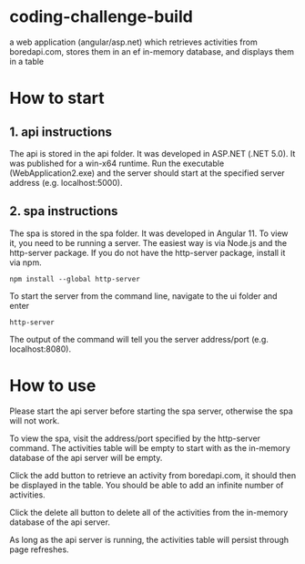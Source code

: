 # coding-challenge-build
a web application (angular/asp.net) which retrieves activities from boredapi.com, stores them in an ef in-memory database, and displays them in a table

# How to start
## 1. api instructions
The api is stored in the api folder. It was developed in ASP.NET (.NET 5.0). It was published for a win-x64 runtime. Run the executable (WebApplication2.exe) and the server should start at the specified server address (e.g. localhost:5000).

## 2. spa instructions
The spa is stored in the spa folder. It was developed in Angular 11. To view it, you need to be running a server. The easiest way is via Node.js and the http-server package. If you do not have the http-server package, install it via npm.
```
npm install --global http-server
```
To start the server from the command line, navigate to the ui folder and enter
```
http-server
```
The output of the command will tell you the server address/port (e.g. localhost:8080).

# How to use
Please start the api server before starting the spa server, otherwise the spa will not work.

To view the spa, visit the address/port specified by the http-server command. The activities table will be empty to start with as the in-memory database of the api server will be empty.

Click the add button to retrieve an activity from boredapi.com, it should then be displayed in the table. You should be able to add an infinite number of activities.

Click the delete all button to delete all of the activities from the in-memory database of the api server.

As long as the api server is running, the activities table will persist through page refreshes.
